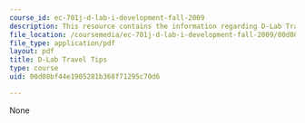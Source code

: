 ```yaml
---
course_id: ec-701j-d-lab-i-development-fall-2009
description: This resource contains the information regarding D-Lab Travel Tips.
file_location: /coursemedia/ec-701j-d-lab-i-development-fall-2009/00d08bf44e1905281b368f71295c70d6_MITEC_701JF09_read33_tips.pdf
file_type: application/pdf
layout: pdf
title: D-Lab Travel Tips
type: course
uid: 00d08bf44e1905281b368f71295c70d6

---
```

None
